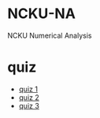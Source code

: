 # NCKU-NA
NCKU Numerical Analysis

# quiz
* [quiz 1](./quiz1)
* [quiz 2](./quiz2)
* [quiz 3](./quiz3)
